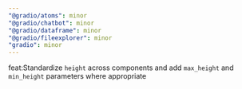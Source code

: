 ```yaml
---
"@gradio/atoms": minor
"@gradio/chatbot": minor
"@gradio/dataframe": minor
"@gradio/fileexplorer": minor
"gradio": minor
---
```


feat:Standardize `height` across components and add `max_height` and `min_height` parameters where appropriate
